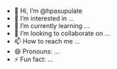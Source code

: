 - 👋 Hi, I’m @hpasupulate
- 👀 I’m interested in ...
- 🌱 I’m currently learning ...
- 💞️ I’m looking to collaborate on ...
- 📫 How to reach me ...
- 😄 Pronouns: ...
- ⚡ Fun fact: ...

<!---
hpasupulate/hpasupulate is a ✨ special ✨ repository because its `README.md` (this file) appears on your GitHub profile.
You can click the Preview link to take a look at your changes.
--->
